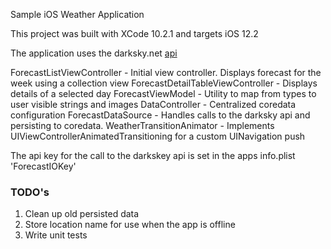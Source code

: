 Sample iOS Weather Application

This project was built with XCode 10.2.1 and targets iOS 12.2

The application uses the darksky.net [api](https://darksky.net/dev/docs)

ForecastListViewController - Initial view controller. Displays forecast for the week using a collection view 
ForecastDetailTableViewController - Displays details of a selected day
ForecastViewModel - Utility to map from types to user visible strings and images
DataController - Centralized coredata configuration
ForecastDataSource - Handles calls to the darksky api and persisting to coredata.
WeatherTransitionAnimator - Implements UIViewControllerAnimatedTransitioning for a custom UINavigation push

The api key for the call to the darkskey api is set in the apps info.plist 'ForecastIOKey'

### TODO's
1. Clean up old persisted data
2. Store location name for use when the app is offline
3. Write unit tests